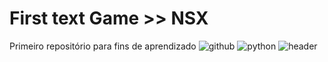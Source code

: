 # First text Game >> NSX
 Primeiro repositório para fins de aprendizado
![github](https://img.shields.io/badge/GitHub-000000?style=for-the-badge&logo=GitHub&logoColor=white)
![python](https://img.shields.io/badge/<Python>-3776AB?style=for-the-badge&logo=Python&logoColor=green)
![header](https://capsule-render.vercel.app/api?type=wave&color=auto&height=300&section=header&text=capsule%20render&fontSize=90)
